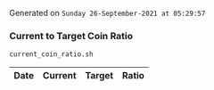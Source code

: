 Generated on `Sunday 26-September-2021 at 05:29:57`

### Current to Target Coin Ratio
`current_coin_ratio.sh`

Date|Current|Target|Ratio
---|---|---|---
